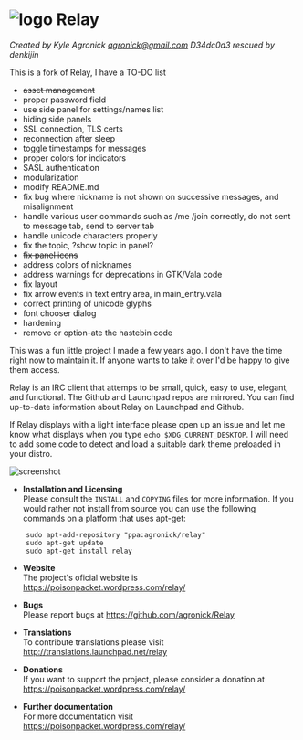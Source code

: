 # ![logo](https://cdn.rawgit.com/agronick/Relay/master/src/ui/relay.svg)  Relay 
*Created by Kyle Agronick <agronick@gmail.com>*
*D34dc0d3 rescued by denkijin <dandenkijin at gmail dot com>*

This is a fork of Relay, I have a TO-DO list 

- ~~asset management~~ 
- proper password field
- use side panel for settings/names list
- hiding side panels
- SSL connection, TLS certs
- reconnection after sleep
- toggle timestamps for messages
- proper colors for indicators
- SASL authentication
- modularization
- modify README.md 
- fix bug where nickname is not shown on successive messages, and misalignment
- handle various user commands such as /me /join correctly, do not sent to message tab, send to server tab
- handle unicode characters properly
- fix the topic, ?show topic in panel?
- ~~fix panel icons~~
- address colors of nicknames
- address warnings for deprecations in GTK/Vala code
- fix layout
- fix arrow events in text entry area, in main_entry.vala
- correct printing of unicode glyphs
- font chooser dialog 
- hardening
- remove or option-ate the hastebin code

This was a fun little project I made a few years ago. I don't have the time right now to maintain it. If anyone wants to take it over I'd be happy to give them access.

Relay is an IRC client that attemps to be small, quick, easy to use, elegant, and functional. 
The Github and Launchpad repos are mirrored. You can find up-to-date information about Relay on Launchpad and Github.

If Relay displays with a light interface please open up an issue and let me know what displays when you type
`echo $XDG_CURRENT_DESKTOP`. I will need to add some code to detect and load a suitable dark theme preloaded
in your distro.

![screenshot](http://bit.ly/1M6dYGZ)

* **Installation and Licensing**  
Please consult the `INSTALL` and `COPYING` files for more information.
If you would rather not install from source you can use the following
commands on a platform that uses apt-get:

```
    sudo apt-add-repository "ppa:agronick/relay"
    sudo apt-get update
    sudo apt-get install relay
```    

* **Website**  
The project's oficial website is https://poisonpacket.wordpress.com/relay/

* **Bugs**  
Please report bugs at https://github.com/agronick/Relay

* **Translations**  
To contribute translations please visit http://translations.launchpad.net/relay

* **Donations**  
If you want to support the project, please consider a donation at https://poisonpacket.wordpress.com/relay/

* **Further documentation**  
For more documentation visit https://poisonpacket.wordpress.com/relay/
